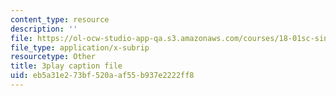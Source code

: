 ```yaml
---
content_type: resource
description: ''
file: https://ol-ocw-studio-app-qa.s3.amazonaws.com/courses/18-01sc-single-variable-calculus-fall-2010/eb5a31e273bf520aaf55b937e2222ff8_CXKoCMVqM9s.vtt
file_type: application/x-subrip
resourcetype: Other
title: 3play caption file
uid: eb5a31e2-73bf-520a-af55-b937e2222ff8
---
```

